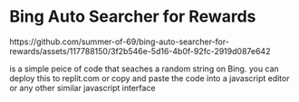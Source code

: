 <h1>Bing Auto Searcher for Rewards</h1>
<embed>https://github.com/summer-of-69/bing-auto-searcher-for-rewards/assets/117788150/3f2b546e-5d16-4b0f-92fc-2919d087e642</embed>

<p>is a simple peice of code that seaches a random string on Bing.
you can deploy this to replit.com or copy and paste the code into a javascript editor or any other similar javascript interface</p>
